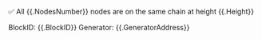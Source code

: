 ✅ All {{.NodesNumber}} nodes are on the same chain at height {{.Height}}

BlockID: {{.BlockID}}
Generator: {{.GeneratorAddress}}